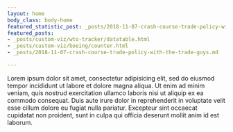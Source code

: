 ```yaml
---
layout: home
body_class: body-home
featured_statistic_post: _posts/2018-11-07-crash-course-trade-policy-with-the-trade-guys.md
featured_posts:
- _posts/custom-viz/wto-tracker/datatable.html
- _posts/custom-viz/boeing/counter.html
- _posts/2018-11-07-crash-course-trade-policy-with-the-trade-guys.md

---
```

Lorem ipsum dolor sit amet, consectetur adipisicing elit, sed do eiusmod
tempor incididunt ut labore et dolore magna aliqua. Ut enim ad minim veniam,
quis nostrud exercitation ullamco laboris nisi ut aliquip ex ea commodo
consequat. Duis aute irure dolor in reprehenderit in voluptate velit esse
cillum dolore eu fugiat nulla pariatur. Excepteur sint occaecat cupidatat non
proident, sunt in culpa qui officia deserunt mollit anim id est laborum.